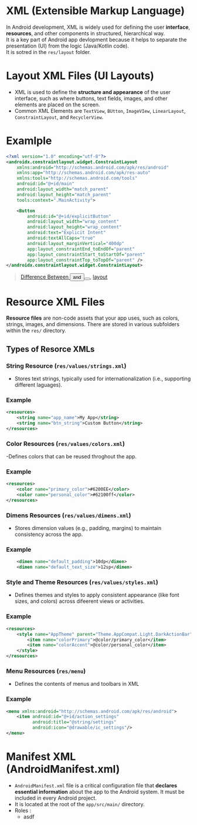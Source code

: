 # XML (Extensible Markup Language)
In Android development, XML is widely used for defining the user **interface**, **resources**, and other components in structured, hierarchical way.  
It is a key part of Android app devlopment because it helps to separate the presentation (UI) from the logic (Java/Kotlin code).  
It is sotred in the `res/layout` folder.

# Layout XML Files (UI Layouts)
- XML is used to define the **structure and appearance** of the user interface, such as where buttons, text fields, images, and other elements are placed on the screen.
- Common XML Elements are `TextView`, `BUtton`, `ImageVIew`, `LinearLayout`, `ConstraintLayout`, and `RecyclerView`.

# Examlple
```xml
<?xml version="1.0" encoding="utf-8"?>
<androidx.constraintlayout.widget.ConstraintLayout
    xmlns:android="http://schemas.android.com/apk/res/android"
    xmlns:app="http://schemas.android.com/apk/res-auto"
    xmlns:tools="http://schemas.android.com/tools"
    android:id="@+id/main"
    android:layout_width="match_parent"
    android:layout_height="match_parent"
    tools:context=".MainActivity">

    <Button
        android:id="@+id/explicitButton"
        android:layout_width="wrap_content"
        android:layout_height="wrap_content"
        android:text="Explicit Intent"
        android:textAllCaps="true"
        android:layout_marginVertical="400dp"
        app:layout_constraintEnd_toEndOf="parent"
        app:layout_constraintStart_toStartOf="parent"
        app:layout_constraintTop_toTopOf="parent" />
</androidx.constraintlayout.widget.ConstraintLayout>
```
> [Difference Between <Button /> and <Button></Button>](), [layout]()

# Resource XML Files
**Resource files** are non-code assets that your app uses, such as colors, strings, images, and dimensions. There are stored in various subfolders within the `res/` directory.

## Types of Resorce XMLs

### String Resource (`res/values/strings.xml`)
- Stores text strings, typically used for internationalization (i.e., supporting different laguages).

### Example
```xml
<resources>
    <string name="app_name">My App</string>
    <string name="btn_string">Custom Button</string>
</resources>
```

### Color Resources (`res/values/colors.xml`)
-Defines colors that can be reused throghout the app.

### Example
```xml
<resources>
    <color name="primary_color">#6200EE</color>
    <color name="personal_color">#62100ff</color>
</resources>
```

### Dimens Resources (`res/values/dimens.xml`)
- Stores dimension values (e.g., padding, margins) to maintain consistency across the app.

### Example
```xml
    <dimen name="default_padding">10dp</dimen>
    <dimen name="default_text_size">12sp</dimen>
```

### Style and Theme Resources (`res/values/styles.xml`)
- Defines themes and styles to apply consistent appearance (like font sizes, and colors) across difeerent views or activities.

### Example
```xml
<resources>
    <style name="AppTheme" parent="Theme.AppCompat.Light.DarkActionBar">
        <item name="colorPrimary">@color/primary_color</item>
        <item name="colorAccent">@color/personal_color</item>
    </style>
</resources>
```

### Menu Resources (`res/menu`)
- Defines the contents of menus and toolbars in XML

### Example
```xml
<menu xmlns:android="http://schemas.android.com/apk/res/android">
    <item android:id="@+id/action_settings"
          android:title="@string/settings"
          android:icon="@drawable/ic_settings"/>
</menu>
```

# Manifest XML (AndroidManifest.xml)
- `AndroidManifest.xml` file is a critical configuration file that **declares essential information** about the app to the Android system.
  It must be included in every Android project.
- It is located at the root of the `app/src/main/` directory.
- Roles :
  - asdf
  

